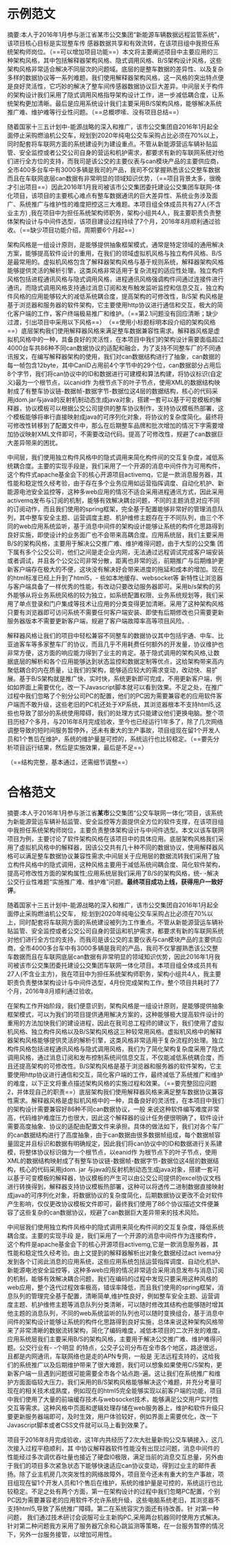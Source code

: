 # 示例范文

摘要:本人于2016年1月参与浙江省某市公交集团“新能源车辆数据远程监管系统”，该项目核心目标是实现整车传
感器数据共享和有效流转，在该项目组中我担任系统架构师岗位。（==可以增加项目功能==）本文将主要阐述项目中主要应用的三种架构风格，其中包括解释器架构风格、隐式调用风格、B/S架构设计风格，这些架构风格非常适合解决不同层次的问题域。底层的是整车数据的差异性、以及复杂多样的数据协议等一系列难题，我们使用解释器架构风格，这一风格的突出特点便是良好灵活性，它巧妙的解决了整车间传感器数据协议巨大差异。中间层关于构件的架构设计我们采用了隐式调用风格指导架构设计工作，进一步减低耦合度，让系统架构更加清晰。最后是应用系统设计我们主要采用B/S架构风格，能够解决系统推广难、维护难等行业性问题。（==总概啰嗦、没有项目总结==）

​	随着国家十三五计划中-能源战略的深入和推广，该市公交集团自2016年1月起全面停止采购燃油机公交车，规划到2020年纯电公交车采购占比必须在70%以上，同时配套将车联网方面的系统建设列为建设重点。不管从新能源营运车辆补贴监管、安全监控或者公交公司自身的营运和机护需求，都要求有新的车联网系统对他们进行全方位的支持，而我司是该公交的主要仪表与can模块产品的主要供应商，全市400多台车中有3000多辆是我司的产品，我司不仅掌握熟悉该公交整车数据而且在车联网底层can数据有非常明显的领域知识优势，（==项目背景太多，很晚才引出项目==）因此2016年1月我司被该市公交集团委托建设公交集团车联网-体化项目，该项目的主要核心难点有整车数据通讯的巨大差异性、系统业务涉及面广、系统推广与维护性的难度把控这三大难题。本项目组全体成员共有27人(不含业主方) ,我在项目中为担任系统架构师职务，架构小组共4人，我主要职责负责整体架构设计与中间件选型，该项目建设过程持续了7个月，2016年8月顺利通过验收。（==缺少项目功能介绍，周期要6个月起==）

​	架构风格是一组设计原则，是能够提供抽象框架模式，通常是特定领域的通用解决方案，能够提高软件设计的重用，在我们的领域虚拟机风格与独立构件风格、B/S是最常用的。虚拟机风格包含了解释器架构风格与基于规则系统，解释器架构风格能够提供灵活的解析引擎，这类风格非常适用于复杂流程的适应性处理。独立构件风格包括进程通讯风格与隐式调用风格，进程通讯风格强调构件间通过连接件进行通讯，而隐式调用风格支持通过消息订阅和发布触发监听监控和信息交互，独立构件风格的应用能够较大的减低系统耦合度，提高架构的可修改性，B/S架 构风格是基于浏览器和服务器的软件架构，它主要使用http协议进行通信和交互，极大的简化客户端的工作，客户终端极易推广和维护。（==第2.1问题没有回应清晰；缺少过渡，引出项目中采用以下风格==）
​	（==使用小标题标明本段介绍的架构风格==）底层架构我们使用解释器风格来满足整车数据兼容性需求。解释器风格是虚拟机风格中的一种，具备良好的灵活性，在本项目中我们的架构设计需要面临超过4000台车共86种不同can数据协议的适配和融合，为了支持不同整车厂的不同通讯报文，在编写解释器架构的使用，我们对can数据结构进行了抽象，can数据的每一帧包含12byte，其中CanID占用前4个字节中的29个位，can数据部分占用后8个字节，我们将can协议中的ID和数据进行可建模和算法构建，将协议标识(自定义)最为一个根节点，以canid作 为根节点下的叶子节点，使用XML的数据结构映射成了有整车协议链-数据帧-数据字节-数据位这4层的数据结构，核心的代码采用jdom.jar与java的反射机制动态生成java对象，搭建一套可以基于可变模板的解释器，协议模板可以根据公交公司提供的整车协议制作，支持协议模板热部署，这个模板能够将串行直接映射成java的可序列化对象，将协议的复杂度简化。最终将可修改性转移到了配置文件中，那么在后期整车品牌和批次增加的情况下字需要增加协议映射XML文件即可，不需要改动代码。提高了可修改性，规避了can数据巨大差异带来的困扰。

​	中间层，我们使用独立构件风格中的隐式调用来简化构件间的交互复杂度，减低系统耦合度。主要的实现手段是，我们采用了一个开源的消息中间件作为可用构件，这个构件式apache基金会下的核心开源项目activemq，它是一款消息服务器，其性能和稳定性久经考验，由于存在多个业务应用如运营指挥调度、自动化机护、新能源电池安全监控等，这种多web应用的情况不适合采用进程通讯方式，因此采用activemq发布与订阅的机制，能够有效解决耦台问题，不同的主题消息对应不同的订阅动作，而且我们使用的spring框架，完全基于配置能够非常好的管理消息队列，其中整车安全主题、运营调度主题、机护维修主题存在于不同队列，由三个不同的web应用系统监听，基于消息中间件的架构设计能够让系统的构件化思路得到良好实施，即使设计的业务面广也不会带来高耦合度。
​	应用系统层，我们主要采用B/S的架构风格，主要用于解决公交推广难、维护难得问题，由于大型的公交集
团下属有多个公交公司，他们之间是走企业内网，无法通过远程调试完成客户端安装或者调试，并且各个公交公司非常分散，距离也非常的远，前期推广与后期维护更新客户端存在极大的不便，这块没有解决好会带来进度的拖延和成本的增加。现在的html标准已经上升到了html5，- 些如本地缓存、websocket等 新特性让浏览器与客户端具备了一样优秀的性能，有改动只要改动服务器即可。采用b/s架构的另外能够从将业务系统风格的较为独立，如系统配置权限、业务系统规划等，我们采用了单点登录和门户集成等技术让应用的分类变得更加清晰。采用了这种架构风格只要有浏览器即可访问系统不需要任何客户端安装、即使有后期修改也只需要更新服务器版本不需要更新客户端，规避了客户端故障率高等项目风险。.

​	解释器风格让我们的项目中轻松兼容不同整车的数据协议其中包括宇通、中车、比亚迪客车等多家整车厂的协议，而且几乎不用耗费任何额外的开发量，协议维护也非常方便，这方面的响应能力得到了业主的肯定。基于隐式调用的架构风格,让数据底层的解析和各个应用能够达到状态监控和数据定制等优点，这给架构带来高内聚低耦合的内在质量，让我们的架构，能够适应较大的需求变动，改动快、易扩展。基于B/S架构就是推广快，实时快，系统更新即可完成，不用更新客户端，例如如界面上需要优化，改一下Javascript脚本就可以看到效果。
​	不足之处，在推广过程中我们忽略了个别分公司PC的配置，他们的PC因为需要兼容老的应用软件客户端而不敢升级，这些老旧的PC机还处于XP系统，其浏览器根本不支持html5,这些也导致了部分的系统使用障碍，我们的处理方式只能建议他们更换电脑。
​	整个项目历经7个多月，与2016年8月完成验收，至今也已经运行1年多了，除了几次网络调整导致的短时间服务暂停外，还未有重大的生产事故，项目组现在留1个开发人员和1个售后在维护，系统的维护量是可控的，系统运行也比较稳定。（==要先分析项目运行结果，然后是实施效果，最后是不足==）

（==结构完整，基本通过，还需细节调整==）

# 合格范文

摘要:本人于2016年1月参与浙江省**某市**公交集团“公交车联网一体化“项目，该系统为新能源营运车辆补贴监管、安全监控等方面提供全方位的软件支撑，在该项目组中我担任系统架构师岗位，主要负责整体架构设计与中间件选型。本文以该车联网项目为例，主要讨论了软件架构风格在该项目中的具体应用。底层架构风格我们采用了虛拟机风格中的解释器，因该公交共有几十种不同的数据协议，使用解释器风格可以满足整车数据协议兼容性需求;中间层关于应用层的数据流转我们采用了独立构件风格中的隐式调用，这种风格主要用于减低系统间耦合度、简化软件架构，提高可修改性方面的架构属性;应用系统层我们采用了B/S的架构风格，统- -解决公交行业性难题“实施推广难、维护难”问题。**最终项目成功上线，获得用户一致好评**。

​	随着国家十三五计划中-能源战略的深入和推广，该市公交集团自2016年1月起全面停止采购燃油机公交车，
规:划到2020年纯电公交车采购占比必须在70%以上，同时配套将车联网方面的系统建设被列为工作重点。不管从新能源营运车辆补贴监管、安全监控或者公交公司自身的营运和机护需求，都要求有新的车联网系统对他们进行全方位的支持，而我司是该公交的主要仪表与can模块产品的主要供应商，全市4000多台车中有3000多辆是我司的产品，我司不仅掌握熟悉该公交整车数据而且在车联网底层can数据有非常明显的领域知识优势，因此2016年1月我司被该市公交集团委托建设公交集团车联网一体化项目。本项目组全体成员共有27人(不含业主方)，我在项目中为担任系统架构师职务，架构小组共4人，我主要职责负责整体架构设计与中间件选型，4月份完成架构工作，整个项目共耗时了7个月，2016年8月顺利通过验收。

​	在架构工作开始阶段，我们便意识到，架构风格是一组设计原则，是能够提供抽象框架模式，可以为我们的项目提供通用解决方案的，这种能够极大提高软件设计的重用的方法加快我们的建设进程，因此在我司总工程师的建议下，我们使用了虚拟机风格、独立构件风格以及B/S架构风格这三种较常用风格。虚拟机风格中的解释器架构风格能够提供灵活的解析引擎，这类风格非常适用于复杂流程的处理。独立构件风格包括进程通讯风格与隐式调用风格，我们为了简化架构复杂度采用了隐式调用风格，通过消息订阅和发布控制系统间信息交互，不仅能减低系统耦合度，而且还提高架构的可修改性。B/S架构风格是基于浏览器和服务器的软件架构，它主要使用http协议进行通信和交互，简化客户端的工作，最终减低了系统推广和维护的难度，以下正文将重点描述架构风格的实施过程和效果。（==要完整回应问题2，并体现自己的职责==）
​	底层架构我们使用解释器风格来满足整车数据协议兼容性需求。解释器风格是虚拟机风格中的一种，具备良好的灵活性，在本项目中我们的架构设计需要兼容好86种不同can数据协议，一般 来说这种软件编写难度非常高，代码维护难度压力也很大，因此这个解释器的设计任务便很明确了，软件设计需要高度抽象、协议的适配由配置文件来承担。具体的做法如下，我们对各个车厂的can数据结构进行了高度抽象，由于can数据由很多数据帧组成，每个数据帧容量固定并且标识和数据有明确规定，因此我们将can协议中的ID和数据进行关系建模，将整体协议标识做为一个根节点，以eanid作 为根节点下的叶子节点，使用XML的数据结构映射成了有整车协议链-数据帧-数据字节-数据位这4层的数据结构，核心的代码采用jdom. jar 与java的反射机制动态生成java对象，搭建一套可以基于可变模板的解释器，协议模板的产生可以由公交公司提供的excel协议文档进行转换得到，解释器支持协议模板热部署，这种可以将透传二进制数据直接映射成java的可序列化对象，将数据协议的复杂度简化，后期数据协议更改不会对软件产生影响，仅仅更改协议模板文件即可，最终我们使用了86个协议描述文件便兼容了这些复杂的can数据协议，规避了can数据巨大差异带来的技术风险。

​	中间层我们使用独立构件风格中的隐式调用来简化构件间的交互复杂度，降低系统耦合度。主要的实现手段
是，我们采用了一个开源的消息中间件作为连接构件，这个构件是apache基金会下的核心开源项目activemg,它是一款消息服务器，其性能和稳定性久经考验。由上文提到的解释器解析出对象化数据经过act ivema分发到各个订阅此消息的应用系统，这些应用系统包括运营指挥调度、自动化机护、新能源电池安全监控等，这种多web应用的情况非常适合采用消息发布与消息订阅的机制，能够有效解决耦合问题，我们在编码的过程中发现只要采用这种风格的web应用，整个迭代过程效率极高，错误率降低，而且我们使用的spring框架，消息队列的管理完全基于配置，清晰简单,维护性良好，例如整车安全主题、运营调度主题、机护维修主题等消息队列分类清晰，可以随时修改其结构也能够随时增其他主题的消息队列，不同的web系统监听的队列也可以随时变换组合，基于消息中间件的架构设计能够让系统的构件化思路得到良好实施，总体来说这种架构风格带来了非常清晰的数据流转架构，简化了编码难度，减低本项目的二次开发的难度。
​	应用系统层我们主要采用B/S的架构风格，主要用于解决公交推广难、维护难得问题。公交行业有- -个明显
的特点，公交子公司分布在全市各个地区，路途很远，且都是内网通讯，车联网络也是走的APN专网，一般是 无法远程支持的，这给我们的系统推广以及后期维护带来了很大难题，我们可以想象如果使用C/S架构，更新客户端一旦遇到问题很可能需要全市各个站点跑-遍。这让我们在系统推广和维护方面面临较大压力。我们采用的B/S架构风格能够解决这个难题，并充分考量可现在的相关技术成熟度，例如现在的htmI5完全能够实现以前客户端的功能，项目中我们使用了大量的前端缓存技术与websocket技术，能够满足公交用户实时性交互等需求。这种风格中页面和逻辑处理存储在web服务器上，维护和软件升级只要更新服务器端即可，及时生效，用户体验较好，例如界面上需要优化，改一下Javascript脚本或者CSS文件就可以马上看到效果了。

​	项目于2016年8月完成验收，这1年内共经历了2次大批量新购公交车辆接入，这几次接入过程平稳顺利，其
中协议解释器软件性能没有出现过问题，消息中间件的性能经过多次调优吞吐量也接近了硬盘I0极限，满足当前的消息交互总量，另外由于我们的项目多次紧急状态下能够快速适应can协议变动，得到过业主的邮件表扬。除了业主机房几次突发性的网络故障外，项目至今还未有重大的生产事故，项目组现在留1个开发人员和1个售后在维护，系统的维护量是可控的，系统运行也比较稳定。
​	不足之处有两个方面，第一在架构设计的过程中我们忽略PC配置，个别PC因为需要兼容老的应用软件不允许系统升级，这些电脑系统老旧，其浏览器不支持html5,导致了系统推广障碍。第二在系统容灾方面还有待改善。针
对第一种问题， 我们通过技术研讨会说服可业主新购PC,采用两台机器同时使用方式解决。针对第二种问题我方采用了服务器冗余和心跳监测等策略，在一台服务暂停的情况下，另外一台服务接管，以增加可用性。